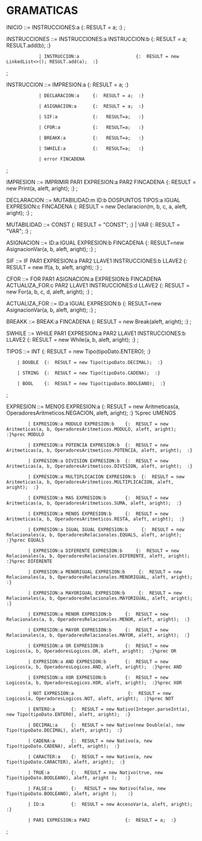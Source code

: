 # GRAMATICAS

INICIO ::= INSTRUCCIONES:a    {:  RESULT = a;  :}
;


INSTRUCCIONES ::= INSTRUCCIONES:a INSTRUCCION:b     {:  RESULT = a; RESULT.add(b);  :}

                | INSTRUCCION:a                     {:  RESULT = new LinkedList<>(); RESULT.add(a);  :}
;


INSTRUCCION ::= IMPRESION:a         {:  RESULT = a;  :}

                | DECLARACION:a     {:  RESULT = a;  :}

                | ASIGNACION:a      {:  RESULT = a;  :}

                | SIF:a             {:   RESULT=a;   :}

                | CFOR:a            {:   RESULT=a;   :}

                | BREAKK:a          {:   RESULT=a;   :}

                | SWHILE:a          {:   RESULT=a;   :}

                | error FINCADENA  
;


IMPRESION ::= IMPRIMIR PAR1 EXPRESION:a PAR2 FINCADENA      {:  RESULT = new Print(a, aleft, aright);  :}
;


DECLARACION ::= MUTABILIDAD:m ID:b DOSPUNTOS TIPOS:a IGUAL EXPRESION:c FINCADENA    {:  RESULT = new Declaracion(m, b, c, a, aleft, aright);  :}
;


MUTABILIDAD ::= CONST     {:  RESULT = "CONST";  :}
                | VAR      {:  RESULT = "VAR";  :}
;


ASIGNACION ::= ID:a IGUAL EXPRESION:b FINCADENA  {:   RESULT=new AsignacionVar(a, b, aleft, aright);  :}
;


SIF ::= IF PAR1 EXPRESION:a PAR2 LLAVE1 INSTRUCCIONES:b LLAVE2  {:   RESULT = new If(a, b, aleft, aright);   :}
;


CFOR ::= FOR PAR1 ASIGNACION:a EXPRESION:b FINCADENA ACTUALIZA_FOR:c PAR2 LLAVE1 INSTRUCCIONES:d LLAVE2     {:   RESULT = new For(a, b, c, d, aleft, aright);   :}
;


ACTUALIZA_FOR ::= ID:a IGUAL EXPRESION:b {:   RESULT=new AsignacionVar(a, b, aleft, aright);  :}
;


BREAKK ::= BREAK:a FINCADENA      {:    RESULT = new Break(aleft, aright);     :}
;


SWHILE ::= WHILE PAR1 EXPRESION:a PAR2 LLAVE1 INSTRUCCIONES:b LLAVE2     {:   RESULT = new While(a, b, aleft, aright);   :}
;


TIPOS ::= INT     {:  RESULT = new Tipo(tipoDato.ENTERO);  :}

        | DOUBLE  {:  RESULT = new Tipo(tipoDato.DECIMAL);  :}

        | STRING  {:  RESULT = new Tipo(tipoDato.CADENA);  :}

        | BOOL    {:  RESULT = new Tipo(tipoDato.BOOLEANO);  :}
;

EXPRESION ::= MENOS EXPRESION:a                 {:  RESULT = new Aritmeticas(a, OperadoresAritmeticos.NEGACION, aleft, aright);  :} %prec UMENOS

            | EXPRESION:a MODULO EXPRESION:b    {:  RESULT = new Aritmeticas(a, b, OperadoresAritmeticos.MODULO, aleft, aright);  :}%prec MODULO

            | EXPRESION:a POTENCIA EXPRESION:b  {:  RESULT = new Aritmeticas(a, b, OperadoresAritmeticos.POTENCIA, aleft, aright);  :}

            | EXPRESION:a DIVISION EXPRESION:b  {:  RESULT = new Aritmeticas(a, b, OperadoresAritmeticos.DIVISION, aleft, aright);  :}

            | EXPRESION:a MULTIPLICACION EXPRESION:b  {:  RESULT = new Aritmeticas(a, b, OperadoresAritmeticos.MULTIPLICACION, aleft, aright);  :}

            | EXPRESION:a MAS EXPRESION:b       {:  RESULT = new Aritmeticas(a, b, OperadoresAritmeticos.SUMA, aleft, aright);  :}

            | EXPRESION:a MENOS EXPRESION:b     {:  RESULT = new Aritmeticas(a, b, OperadoresAritmeticos.RESTA, aleft, aright);  :}

            | EXPRESION:a IGUAL IGUAL EXPRESION:b     {:  RESULT = new Relacionales(a, b, OperadoresRelacionales.EQUALS, aleft, aright);  :}%prec EQUALS

            | EXPRESION:a DIFERENTE EXPRESION:b     {:  RESULT = new Relacionales(a, b, OperadoresRelacionales.DIFERENTE, aleft, aright);  :}%prec DIFERENTE

            | EXPRESION:a MENORIGUAL EXPRESION:b     {:  RESULT = new Relacionales(a, b, OperadoresRelacionales.MENORIGUAL, aleft, aright);  :}

            | EXPRESION:a MAYORIGUAL EXPRESION:b     {:  RESULT = new Relacionales(a, b, OperadoresRelacionales.MAYORIGUAL, aleft, aright);  :}

            | EXPRESION:a MENOR EXPRESION:b     {:  RESULT = new Relacionales(a, b, OperadoresRelacionales.MENOR, aleft, aright);  :}

            | EXPRESION:a MAYOR EXPRESION:b     {:  RESULT = new Relacionales(a, b, OperadoresRelacionales.MAYOR, aleft, aright);  :}

            | EXPRESION:a OR EXPRESION:b        {:  RESULT = new Logicos(a, b, OperadoresLogicos.OR, aleft, aright);  :}%prec OR

            | EXPRESION:a AND EXPRESION:b       {:  RESULT = new Logicos(a, b, OperadoresLogicos.AND, aleft, aright);  :}%prec AND

            | EXPRESION:a XOR EXPRESION:b       {:  RESULT = new Logicos(a, b, OperadoresLogicos.XOR, aleft, aright);  :}%prec XOR

            | NOT EXPRESION:a                    {:  RESULT = new Logicos(a, OperadoresLogicos.NOT, aleft, aright);  :}%prec NOT

            | ENTERO:a      {:  RESULT = new Nativo(Integer.parseInt(a), new Tipo(tipoDato.ENTERO), aleft, aright);  :} 

            | DECIMAL:a     {:  RESULT = new Nativo(new Double(a), new Tipo(tipoDato.DECIMAL), aleft, aright);  :}

            | CADENA:a      {:  RESULT = new Nativo(a, new Tipo(tipoDato.CADENA), aleft, aright);  :}

            | CARACTER:a    {:  RESULT = new Nativo(a, new Tipo(tipoDato.CARACTER), aleft, aright);  :}

            | TRUE:a        {:   RESULT = new Nativo(true, new Tipo(tipoDato.BOOLEANO), aleft, aright );   :}

            | FALSE:a       {:   RESULT = new Nativo(false, new Tipo(tipoDato.BOOLEANO), aleft, aright );    :}

            | ID:a          {:  RESULT = new AccesoVar(a, aleft, aright);  :}

            | PAR1 EXPRESION:a PAR2             {:  RESULT = a;  :}
;
